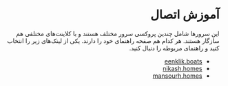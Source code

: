 <div dir="rtl">

# آموزش اتصال

این سرورها شامل چندین پروکسی سرور مختلف هستند و با کلاینت‌های مختلفی هم سازگار هستند. هر کدام هم صفحه راهنمای خود را دارند. یکی از لینک‌های زیر را انتخاب کنید و راهنمای مربوطه را دنبال کنید.

- [eenklik.boats](https://eenklik.boats/0e9e445c3a0842911babef44a0c60104/help/private_help.html)
- [nikash.homes](https://nikash.homes/GFD2idO1oCNtrAEKSS6QGKT55Ue9lV/97bd3375-23a5-40c1-ab26-1b172f5d0219/)
- [mansourh.homes](https://mansourh.homes/ZwZiSQEmwg7/e0d01dae-0ae7-4a88-9c3c-c91ead77c9fe/)
</div>

